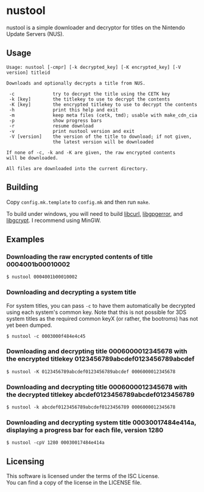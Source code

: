 # nustool

nustool is a simple downloader and decryptor for titles on the Nintendo Update
Servers (NUS).

## Usage

```
Usage: nustool [-cmpr] [-k decrypted_key] [-K encrypted_key] [-V version] titleid

Downloads and optionally decrypts a title from NUS.

 -c              try to decrypt the title using the CETK key
 -k [key]        the titlekey to use to decrypt the contents
 -K [key]        the encrypted titlekey to use to decrypt the contents
 -h              print this help and exit
 -m              keep meta files (cetk, tmd); usable with make_cdn_cia
 -p              show progress bars
 -r              resume download
 -v              print nustool version and exit
 -V [version]    the version of the title to download; if not given,
                 the latest version will be downloaded

If none of -c, -k and -K are given, the raw encrypted contents
will be downloaded.

All files are downloaded into the current directory.
```

## Building

Copy `config.mk.template` to `config.mk` and then run `make`.

To build under windows, you will need to build [libcurl](https://curl.haxx.se/libcurl/), [libgpgerror](https://www.gnupg.org/(fr)/related_software/libgpg-error/index.html),
and [libgcrypt](https://www.gnu.org/software/libgcrypt/). I recommend using MinGW.

## Examples

### Downloading the raw encrypted contents of title 0004001b00010002

`$ nustool 0004001b00010002`

### Downloading and decrypting a system title

For system titles, you can pass `-c` to have them automatically be decrypted
using each system's common key. Note that this is not possible for 3DS system
titles as the required common keyX (or rather, the bootroms) has not yet been
dumped.

`$ nustool -c 0003000f484e4c45`

### Downloading and decrypting title 0006000012345678 with the encrypted titlekey 0123456789abcdef0123456789abcdef

`$ nustool -K 0123456789abcdef0123456789abcdef 0006000012345678`

### Downloading and decrypting title 0006000012345678 with the decrypted titlekey abcdef0123456789abcdef0123456789

`$ nustool -k abcdef0123456789abcdef0123456789 0006000012345678`

### Downloading and decrypting system title 00030017484e414a, displaying a progress bar for each file, version 1280

`$ nustool -cpV 1280 00030017484e414a`

## Licensing

This software is licensed under the terms of the ISC License.  
You can find a copy of the license in the LICENSE file.

